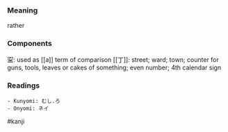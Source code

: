### Meaning

rather

### Components

寍: used as [[a]] term of comparison [[丁]]: street; ward; town; counter for guns, tools, leaves or cakes of something; even number; 4th calendar sign

### Readings

```
- Kunyomi: むし.ろ
- Onyomi: ネイ
```

#kanji